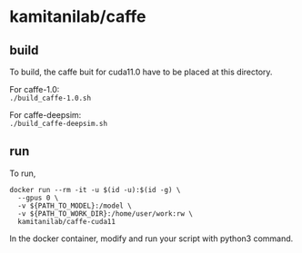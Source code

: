 # kamitanilab/caffe

## build
To build, the caffe buit for cuda11.0 have to be placed at this directory.

For caffe-1.0:  
`./build_caffe-1.0.sh`

For caffe-deepsim:  
`./build_caffe-deepsim.sh`

## run
To run,
```shell
docker run --rm -it -u $(id -u):$(id -g) \
  --gpus 0 \
  -v ${PATH_TO_MODEL}:/model \
  -v ${PATH_TO_WORK_DIR}:/home/user/work:rw \
  kamitanilab/caffe-cuda11
```
In the docker container, modify and run your script with python3 command.
